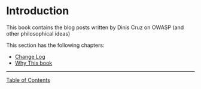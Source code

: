 # Introduction

This book contains the blog posts written by Dinis Cruz on OWASP (and other philosophical ideas)

This section has the following chapters:

* [Change Log](/manuscript/0.Introduction/Change_Log.md)
* [Why This book](/manuscript/0.Introduction/Why_This_book.md)


- - - - 
[Table of Contents](../../Table_of_contents.md) 